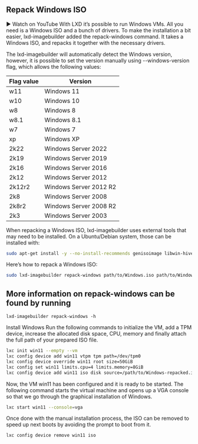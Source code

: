 # **[](https://canonical-lxd-imagebuilder.readthedocs-hosted.com/en/latest/tutorials/use/?_gl=1*1u260or*_ga*MTY2Njg1MzMxNS4xNzQ3NTE3NDk3*_ga_892F83CXG5*czE3NTcwMTI2NTIkbzM1JGcxJHQxNzU3MDEyODkxJGo1OSRsMCRoMA..#repack-windows-iso)**

## Repack Windows ISO

▶
Watch on YouTube
With LXD it’s possible to run Windows VMs. All you need is a Windows ISO and a bunch of drivers. To make the installation a bit easier, lxd-imagebuilder added the repack-windows command. It takes a Windows ISO, and repacks it together with the necessary drivers.

The lxd-imagebuilder will automatically detect the Windows version, however, it is possible to set the version manually using --windows-version flag, which allows the following values:

| Flag value | Version                |
|------------|------------------------|
| w11        | Windows 11             |
| w10        | Windows 10             |
| w8         | Windows 8              |
| w8.1       | Windows 8.1            |
| w7         | Windows 7              |
| xp         | Windows XP             |
| 2k22       | Windows Server 2022    |
| 2k19       | Windows Server 2019    |
| 2k16       | Windows Server 2016    |
| 2k12       | Windows Server 2012    |
| 2k12r2     | Windows Server 2012 R2 |
| 2k8        | Windows Server 2008    |
| 2k8r2      | Windows Server 2008 R2 |
| 2k3        | Windows Server 2003    |

When repacking a Windows ISO, lxd-imagebuilder uses external tools that may need to be installed. On a Ubuntu/Debian system, those can be installed with:

```bash
sudo apt-get install -y --no-install-recommends genisoimage libwin-hivex-perl rsync wimtools
```

Here’s how to repack a Windows ISO:

```bash
sudo lxd-imagebuilder repack-windows path/to/Windows.iso path/to/Windows-repacked.iso
```

## More information on repack-windows can be found by running

`lxd-imagebuilder repack-windows -h`

Install Windows
Run the following commands to initialize the VM, add a TPM device, increase the allocated disk space, CPU, memory and finally attach the full path of your prepared ISO file.

```bash
lxc init win11 --empty --vm
lxc config device add win11 vtpm tpm path=/dev/tpm0
lxc config device override win11 root size=50GiB
lxc config set win11 limits.cpu=4 limits.memory=8GiB
lxc config device add win11 iso disk source=/path/to/Windows-repacked.iso boot.priority=10
```

Now, the VM win11 has been configured and it is ready to be started. The following command starts the virtual machine and opens up a VGA console so that we go through the graphical installation of Windows.

```bash
lxc start win11 --console=vga
```

Once done with the manual installation process, the ISO can be removed to speed up next boots by avoiding the prompt to boot from it.

`lxc config device remove win11 iso`
